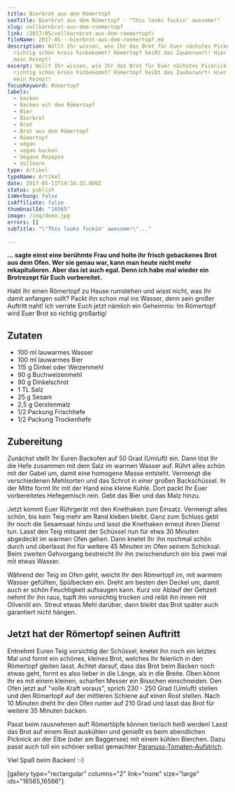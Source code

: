 ```yaml
---
title: Bierbrot aus dem Römertopf
seoTitle: Bierbrot aus dem Römertopf - "This looks fuckin' awesome!"
slug: vollkornbrot-aus-dem-roemertopf
link: /2017/05/vollkornbrot-aus-dem-roemertopf/
fileName: 2017-05---bierbrot-aus-dem-roemertopf.md
description: Wollt Ihr wissen, wie Ihr das Brot für Euer nächstes Picknick so
  richtig schön kross hinbekommt? Römertopf heißt das Zauberwort! Hier kommt
  mein Rezept!
excerpt: Wollt Ihr wissen, wie Ihr das Brot für Euer nächstes Picknick so
  richtig schön kross hinbekommt? Römertopf heißt das Zauberwort! Hier kommt
  mein Rezept!
focusKeyword: Römertopf
labels:
  - backen
  - Backen mit dem Römertopf
  - Bier
  - Bierbrot
  - Brot
  - Brot aus dem Römertopf
  - Römertopf
  - vegan
  - vegan backen
  - Vegane Rezepte
  - Vollkorn
type: Artikel
typeName: Artikel
date: 2017-05-11T14:34:32.000Z
status: publish
isWerbung: false
isAffiliate: false
thumbnailId: "16565"
image: /img/demo.jpg
errors: []
subTitle: "\"This looks fuckin' awesome!\"..."
  
---
```


**... sagte einst eine berühmte Frau und holte ihr frisch gebackenes Brot aus
dem Ofen. Wer sie genau war, kann man heute nicht mehr rekapitulieren. Aber das
ist auch egal. Denn ich habe mal wieder ein Brotrezept für Euch vorbereitet.**

Habt Ihr einen Römertopf zu Hause rumstehen und wisst nicht, was Ihr damit
anfangen sollt? Packt ihn schon mal ins Wasser, denn sein großer Auftritt naht!
Ich verrate Euch jetzt nämlich ein Geheimnis: Im Römertopf wird Euer Brot so
richtig großartig!

## **Zutaten**

- 100 ml lauwarmes Wasser
- 100 ml lauwarmes Bier
- 115 g Dinkel oder Weizenmehl
- 90 g Buchweizenmehl
- 90 g Dinkelschrot
- 1 TL Salz
- 25 g Sesam
- 2,5 g Gerstenmalz
- 1/2 Packung Frischhefe
- 1/2 Packung Trockenhefe

## Zubereitung

Zunächst stellt Ihr Euren Backofen auf 50 Grad (Umluft) ein. Dann löst Ihr die
Hefe zusammen mit dem Salz im warmen Wasser auf. Rührt alles schön mit der Gabel
um, damit eine homogene Masse entsteht. Vermengt die verschiedenen Mehlsorten
und das Schrot in einer großen Backschüssel. In der Mitte formt Ihr mit der Hand
eine kleine Kuhle. Dort packt Ihr Euer vorbereitetes Hefegemisch rein. Gebt das
Bier und das Malz hinzu.

Jetzt kommt Euer Rührgerät mit den Knethaken zum Einsatz. Vermengt alles schön,
bis kein Teig mehr am Rand kleben bleibt. Ganz zum Schluss gebt Ihr noch die
Sesamsaat hinzu und lasst die Knethaken erneut ihren Dienst tun. Lasst den Teig
mitsamt der Schüssel nun für etwa 30 Minuten abgedeckt im warmen Ofen gehen.
Dann knetet Ihr ihn nochmal schön durch und überlasst ihn für weitere 45 Minuten
im Ofen seinem Schicksal. Beim zweiten Gehvorgang bestreicht Ihr ihn
zwischendurch ein bis zwei mal mit etwas Wasser.

Während der Teig im Ofen geht, weicht Ihr den Römertopf im, mit warmem Wasser
gefüllten, Spülbecken ein. Dreht am besten den Deckel um, damit auch er schön
Feuchtigkeit aufsaugen kann. Kurz vor Ablauf der Gehzeit nehmt Ihr ihn raus,
tupft ihn vorsichtig trocken und reibt ihn innen mit Olivenöl ein. Streut etwas
Mehl darüber, dann bleibt das Brot später auch garantiert nicht hängen.

## Jetzt hat der Römertopf seinen Auftritt

Entnehmt Euren Teig vorsichtig der Schüssel, knetet ihn noch ein letztes Mal und
formt ein schönes, kleines Brot, welches Ihr feierlich in den Römertopf gleiten
lasst. Achtet darauf, dass das Brot beim Backen noch etwas geht, formt es also
lieber in die Länge, als in die Breite. Oben könnt Ihr es mit einem kleinen,
scharfen Messer ein Bisschen einschneiden. Den Ofen jetzt auf "volle Kraft
voraus", sprich 230 - 250 Grad (Umluft) stellen und den Römertopf auf der
mittleren Schiene auf einen Rost stellen. Nach 10 Minuten dreht Ihr den Ofen
runter auf 210 Grad und lasst das Brot für weitere 35 Minuten backen.

Passt beim rausnehmen auf! Römertöpfe können tierisch heiß werden! Lasst das
Brot auf einem Rost auskühlen und genießt es beim abendlichen Picknick an der
Elbe (oder am Baggersee) mit einem kühlen Bierchen. Dazu passt auch toll ein
schöner selbst gemachter
[Paranuss-Tomaten-Aufstrich](/2015/09/diy-paranuss-tomaten-brotaufstrich/).

Viel Spaß beim Backen! :-)

[gallery type="rectangular" columns="2" link="none" size="large"
ids="16565,16566"]

&nbsp;

  